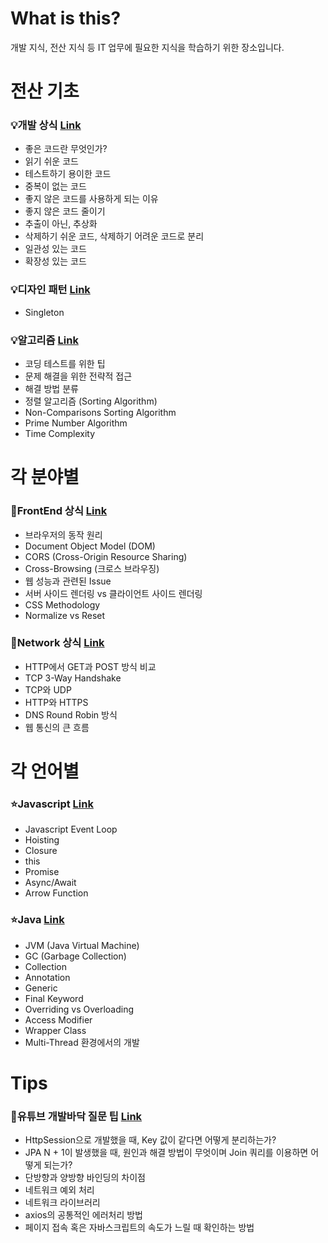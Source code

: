 # What is this?
개발 지식, 전산 지식 등 IT 업무에 필요한 지식을 학습하기 위한 장소입니다.

# 전산 기초
### 💡개발 상식 [Link](https://github.com/Hschan2/Necessary-knowledge/blob/main/Computer%20Basics.md)
* 좋은 코드란 무엇인가?
* 읽기 쉬운 코드
* 테스트하기 용이한 코드
* 중복이 없는 코드
* 좋지 않은 코드를 사용하게 되는 이유
* 좋지 않은 코드 줄이기
* 추출이 아닌, 추상화
* 삭제하기 쉬운 코드, 삭제하기 어려운 코드로 분리
* 일관성 있는 코드
* 확장성 있는 코드

### 💡디자인 패턴 [Link](https://github.com/Hschan2/Necessary-knowledge/blob/main/Design%20Pattern.md)
* Singleton

### 💡알고리즘 [Link](https://github.com/Hschan2/Necessary-knowledge/blob/main/Algorithm.md)
* 코딩 테스트를 위한 팁
* 문제 해결을 위한 전략적 접근
* 해결 방법 분류
* 정렬 알고리즘 (Sorting Algorithm)
* Non-Comparisons Sorting Algorithm
* Prime Number Algorithm
* Time Complexity
   
# 각 분야별
### 🔶FrontEnd 상식 [Link](https://github.com/Hschan2/Necessary-knowledge/blob/main/FrontEnd.md)
* 브라우저의 동작 원리
* Document Object Model (DOM)
* CORS (Cross-Origin Resource Sharing)
* Cross-Browsing (크로스 브라우징)
* 웹 성능과 관련된 Issue
* 서버 사이드 렌더링 vs 클라이언트 사이드 렌더링
* CSS Methodology
* Normalize vs Reset

### 🔶Network 상식 [Link](https://github.com/Hschan2/Necessary-knowledge/blob/main/Network.md)
* HTTP에서 GET과 POST 방식 비교
* TCP 3-Way Handshake
* TCP와 UDP
* HTTP와 HTTPS
* DNS Round Robin 방식
* 웹 통신의 큰 흐름

# 각 언어별
### ⭐Javascript [Link](https://github.com/Hschan2/Necessary-knowledge/blob/main/Javascript.md)
* Javascript Event Loop
* Hoisting
* Closure
* this
* Promise
* Async/Await
* Arrow Function   

### ⭐Java [Link](https://github.com/Hschan2/Necessary-knowledge/blob/main/Java.md)
* JVM (Java Virtual Machine)
* GC (Garbage Collection)
* Collection
* Annotation
* Generic
* Final Keyword
* Overriding vs Overloading
* Access Modifier
* Wrapper Class
* Multi-Thread 환경에서의 개발   

# Tips
### 💎유튜브 개발바닥 질문 팁 [Link](https://github.com/Hschan2/Necessary-knowledge/blob/main/%EA%B0%9C%EB%B0%9C%EB%B0%94%EB%8B%A5_%ED%8C%81.md)
* HttpSession으로 개발했을 때, Key 값이 같다면 어떻게 분리하는가?
* JPA N + 1이 발생했을 때, 원인과 해결 방법이 무엇이며 Join 쿼리를 이용하면 어떻게 되는가?
* 단방향과 양방향 바인딩의 차이점
* 네트워크 예외 처리
* 네트워크 라이브러리
* axios의 공통적인 에러처리 방법
* 페이지 접속 혹은 자바스크립트의 속도가 느릴 때 확인하는 방법

